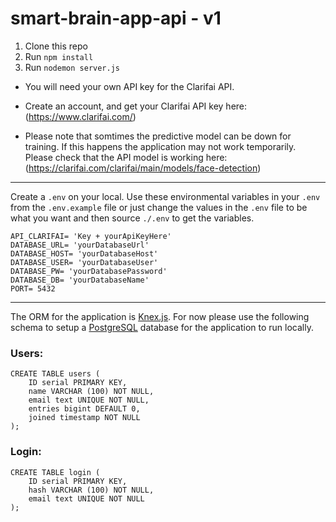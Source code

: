 # smart-brain-app-api - v1

1. Clone this repo
2. Run `npm install`
3. Run `nodemon server.js`

* You will need your own API key for the Clarifai API.

* Create an account, and get your Clarifai API key here: (https://www.clarifai.com/)

* Please note that somtimes the predictive model can be down for training. If this happens the application may not work temporarily. Please check that the API model is working here: (https://clarifai.com/clarifai/main/models/face-detection)
---  
Create a `.env` on your local. Use these environmental variables in your `.env` from the `.env.example` file or just change the values in the `.env` file to be what you want and then source `./.env` to get the variables. 
~~~
API_CLARIFAI= 'Key + yourApiKeyHere'
DATABASE_URL= 'yourDatabaseUrl'
DATABASE_HOST= 'yourDatabaseHost'
DATABASE_USER= 'yourDatabaseUser'
DATABASE_PW= 'yourDatabasePassword'
DATABASE_DB= 'yourDatabaseName'
PORT= 5432
~~~
---
The ORM for the application is [Knex.js](https://knexjs.org/guide/). For now please use the following schema to setup a [PostgreSQL](https://www.postgresql.org/) database for the application to run locally.
### Users:
~~~
CREATE TABLE users (
	ID serial PRIMARY KEY,
	name VARCHAR (100) NOT NULL,
	email text UNIQUE NOT NULL,
	entries bigint DEFAULT 0,
	joined timestamp NOT NULL
);
~~~
### Login:
~~~
CREATE TABLE login (
	ID serial PRIMARY KEY,
	hash VARCHAR (100) NOT NULL,
	email text UNIQUE NOT NULL
);
~~~
